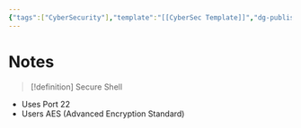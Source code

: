 ```yaml
---
{"tags":["CyberSecurity"],"template":"[[CyberSec Template]]","dg-publish":true,"permalink":"/600-coding/security/notes/cybersec-ssh/","dgPassFrontmatter":true}
---
```



# Notes
> [!definition] 
> Secure Shell

- Uses Port 22
- Users AES (Advanced Encryption Standard)